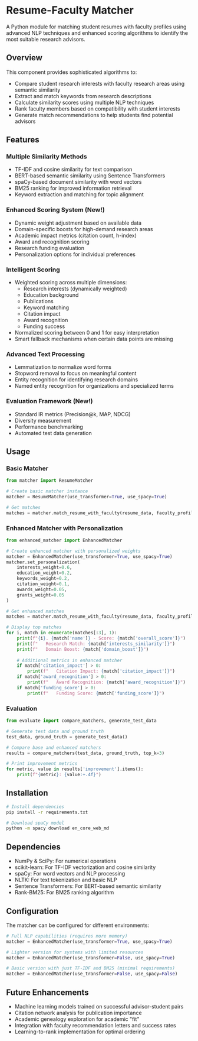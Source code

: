 # Resume-Faculty Matcher

A Python module for matching student resumes with faculty profiles using advanced NLP techniques and enhanced scoring algorithms to identify the most suitable research advisors.

## Overview

This component provides sophisticated algorithms to:
- Compare student research interests with faculty research areas using semantic similarity
- Extract and match keywords from research descriptions
- Calculate similarity scores using multiple NLP techniques
- Rank faculty members based on compatibility with student interests
- Generate match recommendations to help students find potential advisors

## Features

### Multiple Similarity Methods
- TF-IDF and cosine similarity for text comparison
- BERT-based semantic similarity using Sentence Transformers
- spaCy-based document similarity with word vectors
- BM25 ranking for improved information retrieval
- Keyword extraction and matching for topic alignment

### Enhanced Scoring System (New!)
- Dynamic weight adjustment based on available data
- Domain-specific boosts for high-demand research areas
- Academic impact metrics (citation count, h-index)
- Award and recognition scoring
- Research funding evaluation
- Personalization options for individual preferences

### Intelligent Scoring
- Weighted scoring across multiple dimensions:
  - Research interests (dynamically weighted)
  - Education background
  - Publications
  - Keyword matching
  - Citation impact
  - Award recognition
  - Funding success
- Normalized scoring between 0 and 1 for easy interpretation
- Smart fallback mechanisms when certain data points are missing

### Advanced Text Processing
- Lemmatization to normalize word forms
- Stopword removal to focus on meaningful content
- Entity recognition for identifying research domains
- Named entity recognition for organizations and specialized terms

### Evaluation Framework (New!)
- Standard IR metrics (Precision@k, MAP, NDCG)
- Diversity measurement
- Performance benchmarking
- Automated test data generation

## Usage

### Basic Matcher
```python
from matcher import ResumeMatcher

# Create basic matcher instance
matcher = ResumeMatcher(use_transformer=True, use_spacy=True)

# Get matches
matches = matcher.match_resume_with_faculty(resume_data, faculty_profiles)
```

### Enhanced Matcher with Personalization
```python
from enhanced_matcher import EnhancedMatcher

# Create enhanced matcher with personalized weights
matcher = EnhancedMatcher(use_transformer=True, use_spacy=True)
matcher.set_personalization(
    interests_weight=0.6,
    education_weight=0.2,
    keywords_weight=0.2,
    citation_weight=0.1,
    awards_weight=0.05,
    grants_weight=0.05
)

# Get enhanced matches
matches = matcher.match_resume_with_faculty(resume_data, faculty_profiles)

# Display top matches
for i, match in enumerate(matches[:3], 1):
    print(f"{i}. {match['name']} - Score: {match['overall_score']}")
    print(f"   Research Match: {match['interests_similarity']}")
    print(f"   Domain Boost: {match['domain_boost']}")
    
    # Additional metrics in enhanced matcher
    if match['citation_impact'] > 0:
        print(f"   Citation Impact: {match['citation_impact']}")
    if match['award_recognition'] > 0:
        print(f"   Award Recognition: {match['award_recognition']}")
    if match['funding_score'] > 0:
        print(f"   Funding Score: {match['funding_score']}")
```

### Evaluation
```python
from evaluate import compare_matchers, generate_test_data

# Generate test data and ground truth
test_data, ground_truth = generate_test_data()

# Compare base and enhanced matchers
results = compare_matchers(test_data, ground_truth, top_k=3)

# Print improvement metrics
for metric, value in results['improvement'].items():
    print(f"{metric}: {value:+.4f}")
```

## Installation

```bash
# Install dependencies
pip install -r requirements.txt

# Download spaCy model
python -m spacy download en_core_web_md
```

## Dependencies

- NumPy & SciPy: For numerical operations
- scikit-learn: For TF-IDF vectorization and cosine similarity
- spaCy: For word vectors and NLP processing
- NLTK: For text tokenization and basic NLP
- Sentence Transformers: For BERT-based semantic similarity
- Rank-BM25: For BM25 ranking algorithm

## Configuration

The matcher can be configured for different environments:

```python
# Full NLP capabilities (requires more memory)
matcher = EnhancedMatcher(use_transformer=True, use_spacy=True)

# Lighter version for systems with limited resources
matcher = EnhancedMatcher(use_transformer=False, use_spacy=True)

# Basic version with just TF-IDF and BM25 (minimal requirements)
matcher = EnhancedMatcher(use_transformer=False, use_spacy=False)
```

## Future Enhancements

- Machine learning models trained on successful advisor-student pairs
- Citation network analysis for publication importance
- Academic genealogy exploration for academic "fit"
- Integration with faculty recommendation letters and success rates
- Learning-to-rank implementation for optimal ordering

